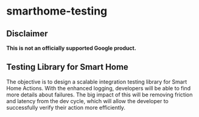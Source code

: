 # smarthome-testing

## Disclaimer

**This is not an officially supported Google product.**

## Testing Library for Smart Home 


The objective is to design a scalable integration testing library for Smart Home Actions. With the enhanced logging, developers will be able to find more details about failures.
The big impact of this will be removing friction and latency from the dev cycle, which will allow the developer to successfully verify their action more efficiently.

